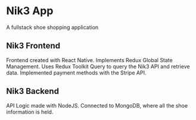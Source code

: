 # Nik3 App
A fullstack shoe shopping application

## Nik3 Frontend
Frontend created with React Native. Implements Redux Global State Management. Uses Redux Toolkit Query to query the Nik3 API and retrieve data. Implemented payment methods with the Stripe API. 

## Nik3 Backend
API Logic made with NodeJS. Connected to MongoDB, where all the shoe information is held. 
